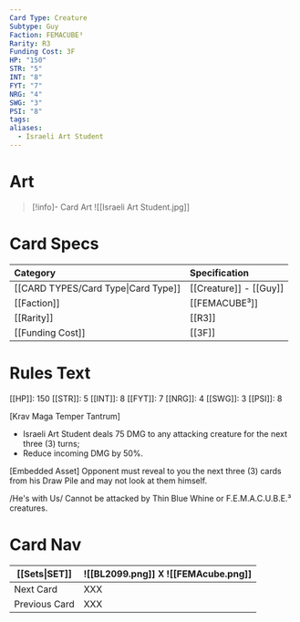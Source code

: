```yaml
---
Card Type: Creature
Subtype: Guy
Faction: FEMACUBE³
Rarity: R3
Funding Cost: 3F
HP: "150"
STR: "5"
INT: "8"
FYT: "7"
NRG: "4"
SWG: "3"
PSI: "8"
tags: 
aliases:
  - Israeli Art Student
---
```

# Art

> [!info]- Card Art
> ![[Israeli Art Student.jpg]]

# Card Specs

| Category | Specification| 
| :--- | :--- |
| [[CARD TYPES/Card Type\|Card Type]] | [[Creature]] - [[Guy]] |  
| [[Faction]] | [[FEMACUBE³]] |  
| [[Rarity]] | [[R3]] |  
| [[Funding Cost]] | [[3F]] |  

# Rules Text  

[[HP]]: 150 [[STR]]: 5 [[INT]]: 8 [[FYT]]: 7 [[NRG]]: 4 [[SWG]]: 3 [[PSI]]: 8  

[Krav Maga Temper Tantrum]
- Israeli Art Student deals 75 DMG to any attacking creature for the next three (3) turns;
- Reduce incoming DMG by 50%.

[Embedded Asset] 
Opponent must reveal to you the next three (3) cards from his Draw Pile and may not look at them himself.

/He's with Us/ 
Cannot be attacked by Thin Blue Whine or F.E.M.A.C.U.B.E.³ creatures.

# Card Nav

| [[Sets\|SET]] |  ![[BL2099.png]] 𐌢 ![[FEMAcube.png]] |
| --- | --- |
| Next Card | XXX |
| Previous Card | XXX |


